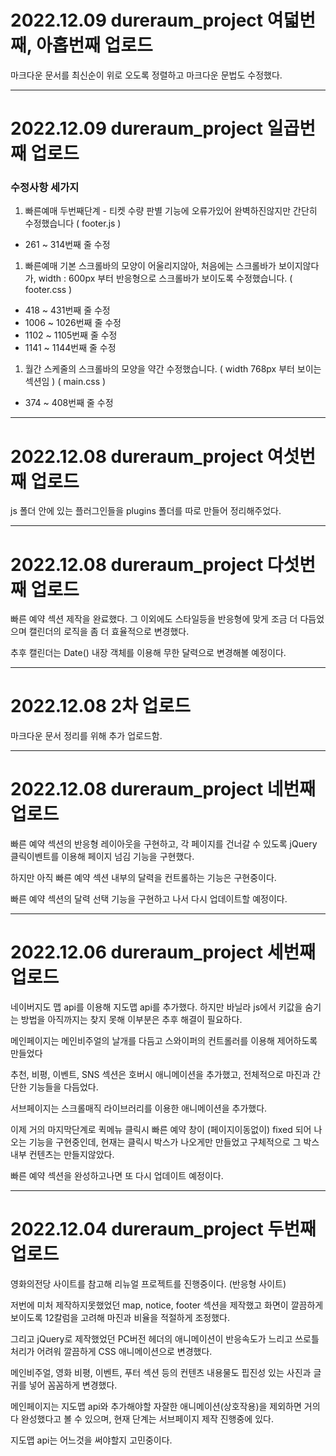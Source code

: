 
# 2022.12.09 dureraum_project 여덟번째, 아홉번째 업로드

마크다운 문서를 최신순이 위로 오도록 정렬하고 마크다운 문법도 수정했다.

------

# 2022.12.09 dureraum_project 일곱번째 업로드

### 수정사항 세가지

1. 빠른예매 두번째단계 - 티켓 수량 판별 기능에 오류가있어 완벽하진않지만 간단히 수정했습니다 ( footer.js )
  - 261 ~ 314번째 줄 수정

1. 빠른예매 기본 스크롤바의 모양이 어울리지않아, 처음에는 스크롤바가 보이지않다가,  width : 600px 부터 반응형으로 스크롤바가 보이도록 수정했습니다. ( footer.css )
  - 418 ~ 431번째 줄 수정
  - 1006 ~ 1026번째 줄 수정
  - 1102 ~ 1105번째 줄 수정
  - 1141 ~ 1144번째 줄 수정

1. 월간 스케줄의 스크롤바의 모양을 약간 수정했습니다. ( width 768px 부터 보이는 섹션임 ) ( main.css )
  - 374 ~ 408번째 줄 수정

------

# 2022.12.08 dureraum_project 여섯번째 업로드

js 폴더 안에 있는 플러그인들을 plugins 폴더를 따로 만들어 정리해주었다.

------

# 2022.12.08 dureraum_project 다섯번째 업로드

빠른 예약 섹션 제작을 완료했다. 그 이외에도 스타일등을 반응형에 맞게 조금 더 다듬었으며 캘린더의 로직을 좀 더 효율적으로 변경했다.

추후 캘린더는 Date() 내장 객체를 이용해 무한 달력으로 변경해볼 예정이다.

------

# 2022.12.08 2차 업로드

마크다운 문서 정리를 위해 추가 업로드함.

------

# 2022.12.08  dureraum_project 네번째 업로드

빠른 예약 섹션의 반응형 레이아웃을 구현하고, 각 페이지를 건너갈 수 있도록 jQuery 클릭이벤트를 이용해 페이지 넘김 기능을 구현했다.

하지만 아직 빠른 예약 섹션 내부의 달력을 컨트롤하는 기능은 구현중이다.

빠른 예약 섹션의 달력 선택 기능을 구현하고 나서 다시 업데이트할 예정이다.

------

# 2022.12.06  dureraum_project 세번째 업로드

네이버지도 맵 api를 이용해 지도맵 api를 추가했다. 하지만 바닐라 js에서 키값을 숨기는 방법을 아직까지는 찾지 못해 이부분은 추후 해결이 필요하다.

메인페이지는 메인비주얼의 날개를 다듬고 스와이퍼의 컨트롤러를 이용해 제어하도록 만들었다

추천, 비평, 이벤트, SNS 섹션은 호버시 애니메이션을 추가했고, 전체적으로 마진과 간단한 기능들을 다듬었다.

서브페이지는 스크롤매직 라이브러리를 이용한 애니메이션을 추가했다.

이제 거의 마지막단계로 퀵메뉴 클릭시 빠른 예약 창이 (페이지이동없이) fixed 되어 나오는 기능을 구현중인데, 현재는 클릭시 박스가 나오게만 만들었고
구체적으로 그 박스 내부 컨텐츠는 만들지않았다.

빠른 예약 섹션을 완성하고나면 또 다시 업데이트 예정이다.

------

# 2022.12.04  dureraum_project 두번째 업로드

영화의전당 사이트를 참고해 리뉴얼 프로젝트를 진행중이다. (반응형 사이트)

저번에 미처 제작하지못했었던 map, notice, footer 섹션을 제작했고 화면이 깔끔하게 보이도록 12칼럼을 고려해 마진과 비율을 적절하게 조정했다.

그리고 jQuery로 제작했었던 PC버전 헤더의 애니메이션이 반응속도가 느리고 쓰로틀 처리가 어려워 깔끔하게 CSS 애니메이션으로 변경했다.

메인비주얼, 영화 비평, 이벤트, 푸터 섹션 등의 컨텐츠 내용물도 핍진성 있는 사진과 글귀를 넣어 꼼꼼하게 변경했다.

메인페이지는 지도맵 api와 추가해야할 자잘한 애니메이션(상호작용)을 제외하면 거의 다 완성했다고 볼 수 있으며, 현재 단계는 서브페이지 제작 진행중에 있다.

지도맵 api는 어느것을 써야할지 고민중이다.